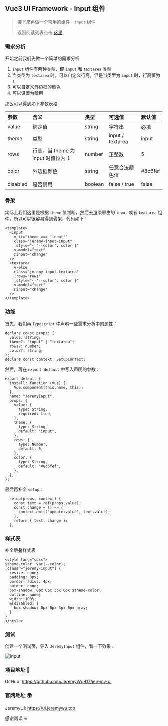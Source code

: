 ## Vue3 UI  Framework - Input 组件

> 接下来再做一个常用的组件 - `input` 组件
>
> 返回阅读列表点击 [这里](https://www.cnblogs.com/jeremywucnblog/p/15674656.html)

### 需求分析

开始之前我们先做一个简单的需求分析

1. `input` 组件有两种类型，即 `input` 和 `textarea` 类型
2. 当类型为 `textarea` 时，可以自定义行高，但是当类型为 `input` 时，行高恒为 `1`
3. 可以自定义外边框的颜色
4. 可以设置为禁用

那么可以得到如下参数表格

| 参数     | 含义                               | 类型    | 可选值           | 默认值  |
| :------- | :--------------------------------- | :------ | :--------------- | :------ |
| value    | 绑定值                             | string  | 字符串           | 必填    |
| theme    | 类型                               | string  | input / textarea | input   |
| rows     | 行高，当 theme 为 input 时值恒为 1 | number  | 正整数           | 5       |
| color    | 外边框颜色                         | string  | 任意合法颜色值   | #8c6fef |
| disabled | 是否禁用                           | boolean | false / true     | false   |

### 骨架

实际上我们这里是根据 `theme` 值判断，然后去渲染原生的 `input` 或者 `textarea` 组件，所以可以很容易得到骨架，代码如下：

```vue
<template>
  <input
    v-if="theme === 'input'"
    class="jeremy-input-input"
    :style="{ '--color': color }"
    v-model="text"
    @input="change"
  />
  <textarea
    v-else
    class="jeremy-input-textarea"
    :rows="rows"
    :style="{ '--color': color }"
    v-model="text"
    @input="change"
  />
</template>
```

### 功能

首先，我们再 `Typescript` 中声明一些需求分析中的属性：

```vue
declare const props: {
  value: string;
  theme?: "input" | "textarea";
  rows?: number;
  color?: string;
};
declare const context: SetupContext;
```

然后，再在 `export default` 中写入声明的参数：

```vue
export default {
  install: function (Vue) {
    Vue.component(this.name, this);
  },
  name: "JeremyInput",
  props: {
    value: {
      type: String,
      required: true,
    },
    theme: {
      type: String,
      default: "input",
    },
    rows: {
      type: Number,
      default: 5,
    },
    color: {
      type: String,
      default: "#8c6fef",
    },
  },
};
```

最后再补全 `setup` :

```vue
  setup(props, context) {
    const text = ref(props.value);
    const change = () => {
      context.emit("update:value", text.value);
    };
    return { text, change };
  },
```

### 样式表

补全层叠样式表

```vue
<style lang="scss">
$theme-color: var(--color);
[class^="jeremy-input"] {
  resize: none;
  padding: 8px;
  border-radius: 4px;
  border: none;
  box-shadow: 0px 0px 3px 0px $theme-color;
  outline: none;
  width: 100%;
  &[disabled] {
    box-shadow: 0px 0px 3px 0px gray;
  }
}
</style>
```

### 测试

创建一个测试页，导入 `JeremyInput` 组件，看一下效果：

![input](https://gitee.com/jeremywuiot/img-res-all/raw/master/src/iie_shop/input.gif)

### 项目地址 :gift:

GitHub: https://github.com/JeremyWu917/jeremy-ui

### 官网地址 :earth_africa:

JeremyUI: https://ui.jeremywu.top



感谢阅读 :coffee:

